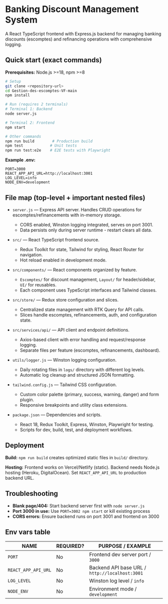 # Banking Discount Management System

A React TypeScript frontend with Express.js backend for managing banking discounts (escomptes) and refinancing operations with comprehensive logging.

## Quick start (exact commands)

**Prerequisites:** Node.js >=18, npm >=8

```bash
# Setup
git clone <repository-url>
cd Gestion-des-escomptes-VF-main
npm install

# Run (requires 2 terminals)
# Terminal 1: Backend
node server.js

# Terminal 2: Frontend
npm start

# Other commands
npm run build        # Production build
npm test            # Unit tests
npm run test:e2e    # E2E tests with Playwright
```

**Example .env:**
```env
PORT=3000
REACT_APP_API_URL=http://localhost:3001
LOG_LEVEL=info
NODE_ENV=development
```

## File map (top-level + important nested files)

- `server.js` — Express API server. Handles CRUD operations for escomptes/refinancements with in-memory storage.
  - CORS enabled, Winston logging integrated, serves on port 3001.
  - Data persists only during server runtime - restart clears all data.

- `src/` — React TypeScript frontend source.
  - Redux Toolkit for state, Tailwind for styling, React Router for navigation.
  - Hot reload enabled in development mode.

- `src/components/` — React components organized by feature.
  - `Escomptes/` for discount management, `Layout/` for header/sidebar, `UI/` for reusables.
  - Each component uses TypeScript interfaces and Tailwind classes.

- `src/store/` — Redux store configuration and slices.
  - Centralized state management with RTK Query for API calls.
  - Slices handle escomptes, refinancements, auth, and configuration state.

- `src/services/api/` — API client and endpoint definitions.
  - Axios-based client with error handling and request/response logging.
  - Separate files per feature (escomptes, refinancements, dashboard).

- `utils/logger.js` — Winston logging configuration.
  - Daily rotating files in `logs/` directory with different log levels.
  - Automatic log cleanup and structured JSON formatting.

- `tailwind.config.js` — Tailwind CSS configuration.
  - Custom color palette (primary, success, warning, danger) and form plugin.
  - Responsive breakpoints and utility class extensions.

- `package.json` — Dependencies and scripts.
  - React 18, Redux Toolkit, Express, Winston, Playwright for testing.
  - Scripts for dev, build, test, and deployment workflows.

## Deployment

**Build:** `npm run build` creates optimized static files in `build/` directory.

**Hosting:** Frontend works on Vercel/Netlify (static). Backend needs Node.js hosting (Heroku, DigitalOcean). Set `REACT_APP_API_URL` to production backend URL.

## Troubleshooting

- **Blank page/404:** Start backend server first with `node server.js`
- **Port 3000 in use:** Use `PORT=3002 npm start` or kill existing process
- **CORS errors:** Ensure backend runs on port 3001 and frontend on 3000

## Env vars table

| NAME | REQUIRED? | PURPOSE / EXAMPLE |
|------|-----------|-------------------|
| `PORT` | No | Frontend dev server port / `3000` |
| `REACT_APP_API_URL` | No | Backend API base URL / `http://localhost:3001` |
| `LOG_LEVEL` | No | Winston log level / `info` |
| `NODE_ENV` | No | Environment mode / `development` |